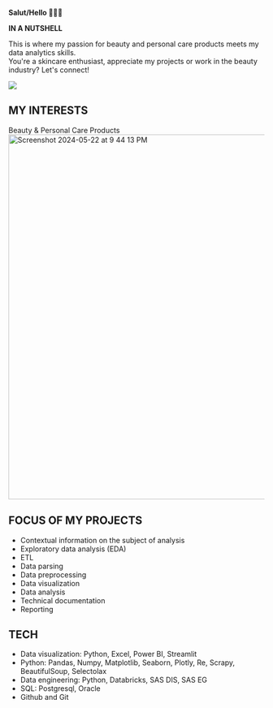**Salut/Hello 🙋🏽‍♀️**
<br>

**IN A NUTSHELL**
<br>

This is where my passion for beauty and personal care products meets my data analytics skills.
<br>
You're a skincare enthusiast, appreciate my projects or work in the beauty industry? Let's connect!

<p>
  <a href="mailto:escano.michele@gmail.com?subject=Hello&body=Hi,%20I%20just%20wanted%20to%20say%20hi!"><img src="https://img.shields.io/badge/SAY-HI-PINK?style=flat&color=%23FFB1B1"></a>
</p>

## MY INTERESTS
Beauty & Personal Care Products
<br>
<img width="719" alt="Screenshot 2024-05-22 at 9 44 13 PM" src="https://github.com/DOCUVESTA/docuvesta/assets/164587076/7d39475a-f431-46f5-bf42-bc642559801e">

## FOCUS OF MY PROJECTS
- Contextual information on the subject of analysis
- Exploratory data analysis (EDA)
- ETL
- Data parsing
- Data preprocessing
- Data visualization
- Data analysis
- Technical documentation
- Reporting

## TECH 
- Data visualization: Python, Excel, Power BI, Streamlit
- Python: Pandas, Numpy, Matplotlib, Seaborn, Plotly, Re, Scrapy, BeautifulSoup, Selectolax
- Data engineering: Python, Databricks, SAS DIS, SAS EG
- SQL: Postgresql, Oracle
- Github and Git
